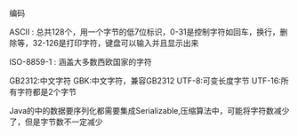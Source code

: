 编码

ASCII :  总共128个，用一个字节的低7位标识，0-31是控制字符如回车，换行，删除等，32-126是打印字符，键盘可以输入并且显示出来

ISO-8859-1 : 涵盖大多数西欧国家的字符

GB2312:中文字符
GBK:中文字符，兼容GB2312
UTF-8:可变长度字节
UTF-16:所有字符都是2个字节


Java的中的数据要序列化都需要集成Serializable,压缩算法中，可能将字符数减少了，但是字节数不一定减少